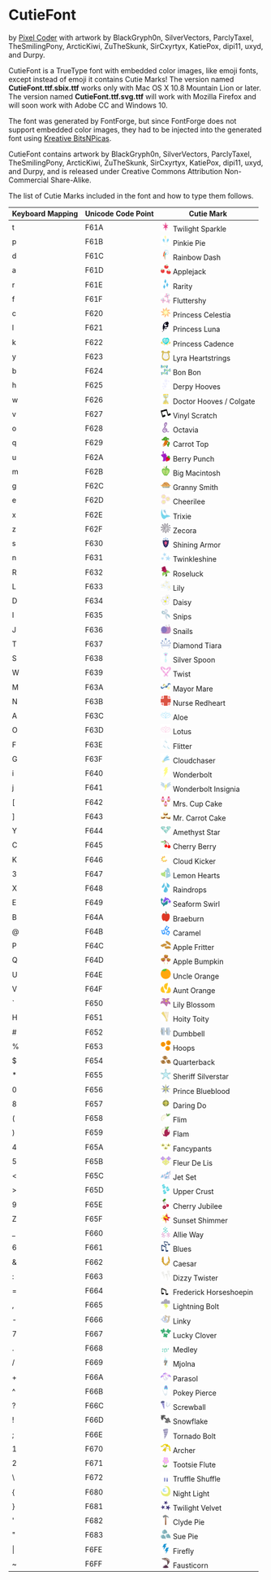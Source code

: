 # CutieFont

by [Pixel Coder](https://www.deviantart.com/beckiergb) with artwork by BlackGryph0n, SilverVectors, ParclyTaxel, TheSmilingPony, ArcticKiwi, ZuTheSkunk, SirCxyrtyx, KatiePox, dipi11, uxyd, and Durpy.

CutieFont is a TrueType font with embedded color images, like emoji fonts, except instead of emoji it contains Cutie Marks! The version named **CutieFont.ttf.sbix.ttf** works only with Mac OS X 10.8 Mountain Lion or later. The version named **CutieFont.ttf.svg.ttf** will work with Mozilla Firefox and will soon work with Adobe CC and Windows 10.

The font was generated by FontForge, but since FontForge does not support embedded color images, they had to be injected into the generated font using [Kreative BitsNPicas](https://github.com/kreativekorp/bitsnpicas).

CutieFont contains artwork by BlackGryph0n, SilverVectors, ParclyTaxel, TheSmilingPony, ArcticKiwi, ZuTheSkunk, SirCxyrtyx, KatiePox, dipi11, uxyd, and Durpy, and is released under Creative Commons Attribution Non-Commercial Share-Alike.

The list of Cutie Marks included in the font and how to type them follows.

| Keyboard Mapping | Unicode Code Point | Cutie Mark
| ---------------- | ------------------ | -----------------------------------
|        t         |        F61A        | <img src="src/CutieFont.ttf.sbix.d/256/char_F61A.png" width="20" height="20"> Twilight Sparkle
|        p         |        F61B        | <img src="src/CutieFont.ttf.sbix.d/256/char_F61B.png" width="20" height="20"> Pinkie Pie
|        d         |        F61C        | <img src="src/CutieFont.ttf.sbix.d/256/char_F61C.png" width="20" height="20"> Rainbow Dash
|        a         |        F61D        | <img src="src/CutieFont.ttf.sbix.d/256/char_F61D.png" width="20" height="20"> Applejack
|        r         |        F61E        | <img src="src/CutieFont.ttf.sbix.d/256/char_F61E.png" width="20" height="20"> Rarity
|        f         |        F61F        | <img src="src/CutieFont.ttf.sbix.d/256/char_F61F.png" width="20" height="20"> Fluttershy
|        c         |        F620        | <img src="src/CutieFont.ttf.sbix.d/256/char_F620.png" width="20" height="20"> Princess Celestia
|        l         |        F621        | <img src="src/CutieFont.ttf.sbix.d/256/char_F621.png" width="20" height="20"> Princess Luna
|        k         |        F622        | <img src="src/CutieFont.ttf.sbix.d/256/char_F622.png" width="20" height="20"> Princess Cadence
|        y         |        F623        | <img src="src/CutieFont.ttf.sbix.d/256/char_F623.png" width="20" height="20"> Lyra Heartstrings
|        b         |        F624        | <img src="src/CutieFont.ttf.sbix.d/256/char_F624.png" width="20" height="20"> Bon Bon
|        h         |        F625        | <img src="src/CutieFont.ttf.sbix.d/256/char_F625.png" width="20" height="20"> Derpy Hooves
|        w         |        F626        | <img src="src/CutieFont.ttf.sbix.d/256/char_F626.png" width="20" height="20"> Doctor Hooves / Colgate
|        v         |        F627        | <img src="src/CutieFont.ttf.sbix.d/256/char_F627.png" width="20" height="20"> Vinyl Scratch
|        o         |        F628        | <img src="src/CutieFont.ttf.sbix.d/256/char_F628.png" width="20" height="20"> Octavia
|        q         |        F629        | <img src="src/CutieFont.ttf.sbix.d/256/char_F629.png" width="20" height="20"> Carrot Top
|        u         |        F62A        | <img src="src/CutieFont.ttf.sbix.d/256/char_F62A.png" width="20" height="20"> Berry Punch
|        m         |        F62B        | <img src="src/CutieFont.ttf.sbix.d/256/char_F62B.png" width="20" height="20"> Big Macintosh
|        g         |        F62C        | <img src="src/CutieFont.ttf.sbix.d/256/char_F62C.png" width="20" height="20"> Granny Smith
|        e         |        F62D        | <img src="src/CutieFont.ttf.sbix.d/256/char_F62D.png" width="20" height="20"> Cheerilee
|        x         |        F62E        | <img src="src/CutieFont.ttf.sbix.d/256/char_F62E.png" width="20" height="20"> Trixie
|        z         |        F62F        | <img src="src/CutieFont.ttf.sbix.d/256/char_F62F.png" width="20" height="20"> Zecora
|        s         |        F630        | <img src="src/CutieFont.ttf.sbix.d/256/char_F630.png" width="20" height="20"> Shining Armor
|        n         |        F631        | <img src="src/CutieFont.ttf.sbix.d/256/char_F631.png" width="20" height="20"> Twinkleshine
|        R         |        F632        | <img src="src/CutieFont.ttf.sbix.d/256/char_F632.png" width="20" height="20"> Roseluck
|        L         |        F633        | <img src="src/CutieFont.ttf.sbix.d/256/char_F633.png" width="20" height="20"> Lily
|        D         |        F634        | <img src="src/CutieFont.ttf.sbix.d/256/char_F634.png" width="20" height="20"> Daisy
|        I         |        F635        | <img src="src/CutieFont.ttf.sbix.d/256/char_F635.png" width="20" height="20"> Snips
|        J         |        F636        | <img src="src/CutieFont.ttf.sbix.d/256/char_F636.png" width="20" height="20"> Snails
|        T         |        F637        | <img src="src/CutieFont.ttf.sbix.d/256/char_F637.png" width="20" height="20"> Diamond Tiara
|        S         |        F638        | <img src="src/CutieFont.ttf.sbix.d/256/char_F638.png" width="20" height="20"> Silver Spoon
|        W         |        F639        | <img src="src/CutieFont.ttf.sbix.d/256/char_F639.png" width="20" height="20"> Twist
|        M         |        F63A        | <img src="src/CutieFont.ttf.sbix.d/256/char_F63A.png" width="20" height="20"> Mayor Mare
|        N         |        F63B        | <img src="src/CutieFont.ttf.sbix.d/256/char_F63B.png" width="20" height="20"> Nurse Redheart
|        A         |        F63C        | <img src="src/CutieFont.ttf.sbix.d/256/char_F63C.png" width="20" height="20"> Aloe
|        O         |        F63D        | <img src="src/CutieFont.ttf.sbix.d/256/char_F63D.png" width="20" height="20"> Lotus
|        F         |        F63E        | <img src="src/CutieFont.ttf.sbix.d/256/char_F63E.png" width="20" height="20"> Flitter
|        G         |        F63F        | <img src="src/CutieFont.ttf.sbix.d/256/char_F63F.png" width="20" height="20"> Cloudchaser
|        i         |        F640        | <img src="src/CutieFont.ttf.sbix.d/256/char_F640.png" width="20" height="20"> Wonderbolt
|        j         |        F641        | <img src="src/CutieFont.ttf.sbix.d/256/char_F641.png" width="20" height="20"> Wonderbolt Insignia
|        \[        |        F642        | <img src="src/CutieFont.ttf.sbix.d/256/char_F642.png" width="20" height="20"> Mrs. Cup Cake
|        \]        |        F643        | <img src="src/CutieFont.ttf.sbix.d/256/char_F643.png" width="20" height="20"> Mr. Carrot Cake
|        Y         |        F644        | <img src="src/CutieFont.ttf.sbix.d/256/char_F644.png" width="20" height="20"> Amethyst Star
|        C         |        F645        | <img src="src/CutieFont.ttf.sbix.d/256/char_F645.png" width="20" height="20"> Cherry Berry
|        K         |        F646        | <img src="src/CutieFont.ttf.sbix.d/256/char_F646.png" width="20" height="20"> Cloud Kicker
|        3         |        F647        | <img src="src/CutieFont.ttf.sbix.d/256/char_F647.png" width="20" height="20"> Lemon Hearts
|        X         |        F648        | <img src="src/CutieFont.ttf.sbix.d/256/char_F648.png" width="20" height="20"> Raindrops
|        E         |        F649        | <img src="src/CutieFont.ttf.sbix.d/256/char_F649.png" width="20" height="20"> Seaform Swirl
|        B         |        F64A        | <img src="src/CutieFont.ttf.sbix.d/256/char_F64A.png" width="20" height="20"> Braeburn
|        @         |        F64B        | <img src="src/CutieFont.ttf.sbix.d/256/char_F64B.png" width="20" height="20"> Caramel
|        P         |        F64C        | <img src="src/CutieFont.ttf.sbix.d/256/char_F64C.png" width="20" height="20"> Apple Fritter
|        Q         |        F64D        | <img src="src/CutieFont.ttf.sbix.d/256/char_F64D.png" width="20" height="20"> Apple Bumpkin
|        U         |        F64E        | <img src="src/CutieFont.ttf.sbix.d/256/char_F64E.png" width="20" height="20"> Uncle Orange
|        V         |        F64F        | <img src="src/CutieFont.ttf.sbix.d/256/char_F64F.png" width="20" height="20"> Aunt Orange
|        \`        |        F650        | <img src="src/CutieFont.ttf.sbix.d/256/char_F650.png" width="20" height="20"> Lily Blossom
|        H         |        F651        | <img src="src/CutieFont.ttf.sbix.d/256/char_F651.png" width="20" height="20"> Hoity Toity
|        #         |        F652        | <img src="src/CutieFont.ttf.sbix.d/256/char_F652.png" width="20" height="20"> Dumbbell
|        %         |        F653        | <img src="src/CutieFont.ttf.sbix.d/256/char_F653.png" width="20" height="20"> Hoops
|        $         |        F654        | <img src="src/CutieFont.ttf.sbix.d/256/char_F654.png" width="20" height="20"> Quarterback
|        *         |        F655        | <img src="src/CutieFont.ttf.sbix.d/256/char_F655.png" width="20" height="20"> Sheriff Silverstar
|        0         |        F656        | <img src="src/CutieFont.ttf.sbix.d/256/char_F656.png" width="20" height="20"> Prince Blueblood
|        8         |        F657        | <img src="src/CutieFont.ttf.sbix.d/256/char_F657.png" width="20" height="20"> Daring Do
|        (         |        F658        | <img src="src/CutieFont.ttf.sbix.d/256/char_F658.png" width="20" height="20"> Flim
|        )         |        F659        | <img src="src/CutieFont.ttf.sbix.d/256/char_F659.png" width="20" height="20"> Flam
|        4         |        F65A        | <img src="src/CutieFont.ttf.sbix.d/256/char_F65A.png" width="20" height="20"> Fancypants
|        5         |        F65B        | <img src="src/CutieFont.ttf.sbix.d/256/char_F65B.png" width="20" height="20"> Fleur De Lis
|        <         |        F65C        | <img src="src/CutieFont.ttf.sbix.d/256/char_F65C.png" width="20" height="20"> Jet Set
|        >         |        F65D        | <img src="src/CutieFont.ttf.sbix.d/256/char_F65D.png" width="20" height="20"> Upper Crust
|        9         |        F65E        | <img src="src/CutieFont.ttf.sbix.d/256/char_F65E.png" width="20" height="20"> Cherry Jubilee
|        Z         |        F65F        | <img src="src/CutieFont.ttf.sbix.d/256/char_F65F.png" width="20" height="20"> Sunset Shimmer
|        _         |        F660        | <img src="src/CutieFont.ttf.sbix.d/256/char_F660.png" width="20" height="20"> Allie Way
|        6         |        F661        | <img src="src/CutieFont.ttf.sbix.d/256/char_F661.png" width="20" height="20"> Blues
|        &         |        F662        | <img src="src/CutieFont.ttf.sbix.d/256/char_F662.png" width="20" height="20"> Caesar
|        :         |        F663        | <img src="src/CutieFont.ttf.sbix.d/256/char_F663.png" width="20" height="20"> Dizzy Twister
|        =         |        F664        | <img src="src/CutieFont.ttf.sbix.d/256/char_F664.png" width="20" height="20"> Frederick Horseshoepin
|        ,         |        F665        | <img src="src/CutieFont.ttf.sbix.d/256/char_F665.png" width="20" height="20"> Lightning Bolt
|        -         |        F666        | <img src="src/CutieFont.ttf.sbix.d/256/char_F666.png" width="20" height="20"> Linky
|        7         |        F667        | <img src="src/CutieFont.ttf.sbix.d/256/char_F667.png" width="20" height="20"> Lucky Clover
|        .         |        F668        | <img src="src/CutieFont.ttf.sbix.d/256/char_F668.png" width="20" height="20"> Medley
|        /         |        F669        | <img src="src/CutieFont.ttf.sbix.d/256/char_F669.png" width="20" height="20"> Mjolna
|        +         |        F66A        | <img src="src/CutieFont.ttf.sbix.d/256/char_F66A.png" width="20" height="20"> Parasol
|        ^         |        F66B        | <img src="src/CutieFont.ttf.sbix.d/256/char_F66B.png" width="20" height="20"> Pokey Pierce
|        ?         |        F66C        | <img src="src/CutieFont.ttf.sbix.d/256/char_F66C.png" width="20" height="20"> Screwball
|        !         |        F66D        | <img src="src/CutieFont.ttf.sbix.d/256/char_F66D.png" width="20" height="20"> Snowflake
|        ;         |        F66E        | <img src="src/CutieFont.ttf.sbix.d/256/char_F66E.png" width="20" height="20"> Tornado Bolt
|        1         |        F670        | <img src="src/CutieFont.ttf.sbix.d/256/char_F670.png" width="20" height="20"> Archer
|        2         |        F671        | <img src="src/CutieFont.ttf.sbix.d/256/char_F671.png" width="20" height="20"> Tootsie Flute
|        \\        |        F672        | <img src="src/CutieFont.ttf.sbix.d/256/char_F672.png" width="20" height="20"> Truffle Shuffle
|        {         |        F680        | <img src="src/CutieFont.ttf.sbix.d/256/char_F680.png" width="20" height="20"> Night Light
|        }         |        F681        | <img src="src/CutieFont.ttf.sbix.d/256/char_F681.png" width="20" height="20"> Twilight Velvet
|        '         |        F682        | <img src="src/CutieFont.ttf.sbix.d/256/char_F682.png" width="20" height="20"> Clyde Pie
|        "         |        F683        | <img src="src/CutieFont.ttf.sbix.d/256/char_F683.png" width="20" height="20"> Sue Pie
|        \|        |        F6FE        | <img src="src/CutieFont.ttf.sbix.d/256/char_F6FE.png" width="20" height="20"> Firefly
|        ~         |        F6FF        | <img src="src/CutieFont.ttf.sbix.d/256/char_F6FF.png" width="20" height="20"> Fausticorn
